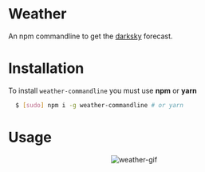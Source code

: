 # Weather
An npm commandline to get the [darksky](https://darksky.net) forecast.


# Installation
To install `weather-commandline` you must use **npm** or **yarn**

```bash
  $ [sudo] npm i -g weather-commandline # or yarn
```

# Usage
<p align="center">
  <img src="https://cloud.githubusercontent.com/assets/16429579/23818987/045901de-0601-11e7-9105-d4db235b282f.gif" alt="weather-gif" />
</p>
